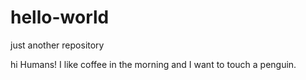 # hello-world
just another repository

hi Humans!
I like coffee in the morning and I want to touch a penguin.
